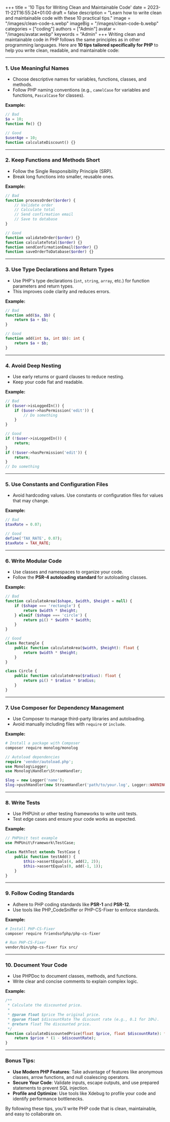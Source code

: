 +++
title = '10 Tips for Writing Clean and Maintainable Code'
date = 2023-11-22T16:55:24+01:00
draft = false
description = "Learn how to write clean and maintainable code with these 10 practical tips."
image = "/images/clean-code-s.webp"
imageBig = "/images/clean-code-b.webp"
categories = ["coding"]
authors = ["Admin"]
avatar = "/images/avatar.webp"
keywords = "Admin"
+++
Writing clean and maintainable code in PHP follows the same principles as in other programming languages. Here are **10 tips tailored specifically for PHP** to help you write clean, readable, and maintainable code:

---

### 1. **Use Meaningful Names**
   - Choose descriptive names for variables, functions, classes, and methods.
   - Follow PHP naming conventions (e.g., `camelCase` for variables and functions, `PascalCase` for classes).

   **Example:**
   ```php
   // Bad
   $a = 10;
   function fn() {}

   // Good
   $userAge = 10;
   function calculateDiscount() {}
   ```

---

### 2. **Keep Functions and Methods Short**
   - Follow the Single Responsibility Principle (SRP).
   - Break long functions into smaller, reusable ones.

   **Example:**
   ```php
   // Bad
   function processOrder($order) {
       // Validate order
       // Calculate total
       // Send confirmation email
       // Save to database
   }

   // Good
   function validateOrder($order) {}
   function calculateTotal($order) {}
   function sendConfirmationEmail($order) {}
   function saveOrderToDatabase($order) {}
   ```

---

### 3. **Use Type Declarations and Return Types**
   - Use PHP's type declarations (`int`, `string`, `array`, etc.) for function parameters and return types.
   - This improves code clarity and reduces errors.

   **Example:**
   ```php
   // Bad
   function add($a, $b) {
       return $a + $b;
   }

   // Good
   function add(int $a, int $b): int {
       return $a + $b;
   }
   ```

---

### 4. **Avoid Deep Nesting**
   - Use early returns or guard clauses to reduce nesting.
   - Keep your code flat and readable.

   **Example:**
   ```php
   // Bad
   if ($user->isLoggedIn()) {
       if ($user->hasPermission('edit')) {
           // Do something
       }
   }

   // Good
   if (!$user->isLoggedIn()) {
       return;
   }
   if (!$user->hasPermission('edit')) {
       return;
   }
   // Do something
   ```

---

### 5. **Use Constants and Configuration Files**
   - Avoid hardcoding values. Use constants or configuration files for values that may change.

   **Example:**
   ```php
   // Bad
   $taxRate = 0.07;

   // Good
   define('TAX_RATE', 0.07);
   $taxRate = TAX_RATE;
   ```

---

### 6. **Write Modular Code**
   - Use classes and namespaces to organize your code.
   - Follow the **PSR-4 autoloading standard** for autoloading classes.

   **Example:**
   ```php
   // Bad
   function calculateArea($shape, $width, $height = null) {
       if ($shape === 'rectangle') {
           return $width * $height;
       } elseif ($shape === 'circle') {
           return pi() * $width * $width;
       }
   }

   // Good
   class Rectangle {
       public function calculateArea($width, $height): float {
           return $width * $height;
       }
   }

   class Circle {
       public function calculateArea($radius): float {
           return pi() * $radius * $radius;
       }
   }
   ```

---

### 7. **Use Composer for Dependency Management**
   - Use Composer to manage third-party libraries and autoloading.
   - Avoid manually including files with `require` or `include`.

   **Example:**
   ```bash
   # Install a package with Composer
   composer require monolog/monolog
   ```

   ```php
   // Autoload dependencies
   require 'vendor/autoload.php';
   use Monolog\Logger;
   use Monolog\Handler\StreamHandler;

   $log = new Logger('name');
   $log->pushHandler(new StreamHandler('path/to/your.log', Logger::WARNING));
   ```

---

### 8. **Write Tests**
   - Use PHPUnit or other testing frameworks to write unit tests.
   - Test edge cases and ensure your code works as expected.

   **Example:**
   ```php
   // PHPUnit test example
   use PHPUnit\Framework\TestCase;

   class MathTest extends TestCase {
       public function testAdd() {
           $this->assertEquals(4, add(2, 2));
           $this->assertEquals(0, add(-1, 1));
       }
   }
   ```

---

### 9. **Follow Coding Standards**
   - Adhere to PHP coding standards like **PSR-1** and **PSR-12**.
   - Use tools like PHP_CodeSniffer or PHP-CS-Fixer to enforce standards.

   **Example:**
   ```bash
   # Install PHP-CS-Fixer
   composer require friendsofphp/php-cs-fixer

   # Run PHP-CS-Fixer
   vendor/bin/php-cs-fixer fix src/
   ```

---

### 10. **Document Your Code**
   - Use PHPDoc to document classes, methods, and functions.
   - Write clear and concise comments to explain complex logic.

   **Example:**
   ```php
   /**
    * Calculate the discounted price.
    *
    * @param float $price The original price.
    * @param float $discountRate The discount rate (e.g., 0.1 for 10%).
    * @return float The discounted price.
    */
   function calculateDiscountedPrice(float $price, float $discountRate): float {
       return $price * (1 - $discountRate);
   }
   ```

---

### Bonus Tips:
- **Use Modern PHP Features**: Take advantage of features like anonymous classes, arrow functions, and null coalescing operators.
- **Secure Your Code**: Validate inputs, escape outputs, and use prepared statements to prevent SQL injection.
- **Profile and Optimize**: Use tools like Xdebug to profile your code and identify performance bottlenecks.

By following these tips, you'll write PHP code that is clean, maintainable, and easy to collaborate on.
